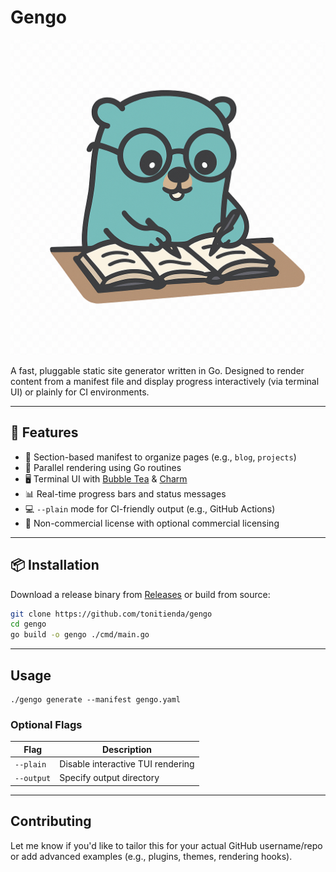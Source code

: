# Gengo

![logo](docs/static/logo.png)

A fast, pluggable static site generator written in Go. Designed to render content from a manifest file and display progress interactively (via terminal UI) or plainly for CI environments.

---

## 🚀 Features

- 🧩 Section-based manifest to organize pages (e.g., `blog`, `projects`)
- 🧵 Parallel rendering using Go routines
- 🖥️ Terminal UI with [Bubble Tea](https://github.com/charmbracelet/bubbletea) & [Charm](https://charm.sh/)
- 📊 Real-time progress bars and status messages
- 💻 `--plain` mode for CI-friendly output (e.g., GitHub Actions)
- 🔐 Non-commercial license with optional commercial licensing

---

## 📦 Installation

Download a release binary from [Releases](https://github.com/tonitienda/gengo/releases) or build from source:

```bash
git clone https://github.com/tonitienda/gengo
cd gengo
go build -o gengo ./cmd/main.go
```
---

## Usage

```
./gengo generate --manifest gengo.yaml
```

### Optional Flags

| Flag       | Description                       |
| ---------- | --------------------------------- |
| `--plain`  | Disable interactive TUI rendering |
| `--output` | Specify output directory          |


---

## Contributing

Let me know if you'd like to tailor this for your actual GitHub username/repo or add advanced examples (e.g., plugins, themes, rendering hooks).


